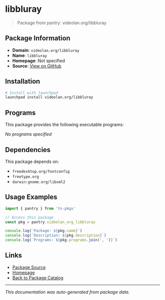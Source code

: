 # libbluray

> Package from pantry: videolan.org/libbluray

## Package Information

- **Domain**: `videolan.org/libbluray`
- **Name**: `libbluray`
- **Homepage**: Not specified
- **Source**: [View on GitHub](https://github.com/pkgxdev/pantry/tree/main/projects/videolan.org/libbluray/package.yml)

## Installation

```bash
# Install with launchpad
launchpad install videolan.org/libbluray
```

## Programs

This package provides the following executable programs:

*No programs specified*

## Dependencies

This package depends on:

- `freedesktop.org/fontconfig`
- `freetype.org`
- `darwin:gnome.org/libxml2`

## Usage Examples

```typescript
import { pantry } from 'ts-pkgx'

// Access this package
const pkg = pantry.videolan_org_libbluray

console.log(`Package: ${pkg.name}`)
console.log(`Description: ${pkg.description}`)
console.log(`Programs: ${pkg.programs.join(', ')}`)
```

## Links

- [Package Source](https://github.com/pkgxdev/pantry/tree/main/projects/videolan.org/libbluray/package.yml)
- [Homepage](#)
- [Back to Package Catalog](../package-catalog.md)

---

*This documentation was auto-generated from package data.*
